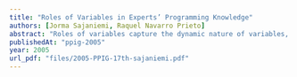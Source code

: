 ```yaml
---
title: "Roles of Variables in Experts’ Programming Knowledge"
authors: [Jorma Sajaniemi, Raquel Navarro Prieto]
abstract: "Roles of variables capture the dynamic nature of variables, i.e., their behavior. Only ten roles are needed to cover 99%of variables in novice-level procedural programs. Roles were originally identified by studying variables in existing programs and creating a classification for them. In order to find out whether roles are a part of experts’ programming knowledge, we conducted a knowledge elicitation investigation where professional programmers studied programs and the resulting mental representations were elicited using card sorting and interviews. This paper presents the analysis of the results from the point of view of the role theory. All roles appearing in the materials were identified by participants. There was some variation in perceiving the nature of behavior from the lifetime of a variable and in considering the similarity of behaviors. The roles could however be easily found in the participants’ card sorting results and in the dendrogram obtained by hierarchical cluster analysis."
publishedAt: "ppig-2005"
year: 2005
url_pdf: "files/2005-PPIG-17th-sajaniemi.pdf"
---
```


